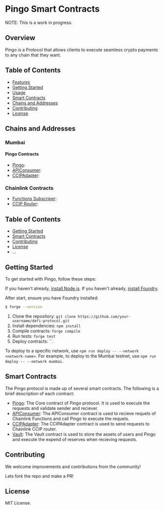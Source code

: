 # Pingo Smart Contracts

NOTE: This is a work in progress.

## Overview

Pingo is a Protocol that allows clients to execute seamless crypto payments to any chain that they want.

## Table of Contents

- [Features](#features)
- [Getting Started](#getting-started)
- [Usage](#usage)
- [Smart Contracts](#smart-contracts)
- [Chains and Addresses](#chains-and-addresses)
- [Contributing](#contributing)
- [License](#license)

## Chains and Addresses

### Mumbai

#### Pingo Contracts

- [Pingo]():
- [APIConsumer]():
- [CCIPAdapter](https://mumbai.polygonscan.com/address/0xE85d9213C30e2162d339b23BE5744279bcB4B7F8): 

### Chainlink Contracts

- [Functions Subscriper]():
- [CCIP Router]():

## Table of Contents

- [Getting Started](#getting-started)
- [Smart Contracts](#smart-contracts)
- [Contributing](#contributing)
- [License](#license)
- ...

## Getting Started

To get started with Pingo, follow these steps:

If you haven't already, [install Node.js](https://nodejs.org/).
If you haven't already, [install Foundry](https://book.getfoundry.sh/).

After start, ensure you have Foundry installed:

```bash
$ forge --version
```

1. Clone the repository: `git clone https://github.com/your-username/defi-protocol.git`
2. Install dependencies: `npm install`
3. Compile contracts: `forge compile`
4. Run tests: `forge test`
5. Deploy contracts: ``. 

To deploy to a specific network, use `npm run deploy -- --network <network-name>`. 
For example, to deploy to the Mumbai testnet, use `npm run deploy -- --network mumbai`.

## Smart Contracts

The Pingo protocol is made up of several smart contracts. The following is a brief description of each contract:

- [Pingo](./src/Pingo.sol): The Core contract of Pingo protocol. It is used to execute the requests and validate sender and reciever.
- [APIConsumer](./src/APIConsumer.sol): Tha APIConsumer contract is used to recieve requets of Chainlink Functions and call Pingo to execute the requets.
- [CCIPAdapter](./src/CCIPAdapter.sol): The CCIPAdapter contract is used to send requests to Chainlink CCIP router.
- [Vault](./src/Vault.sol): The Vault contract is used to store the assets of users and Pingo and execute the expend of reserves when recieving requests.

## Contributing

We welcome improvements and contributions from the community! 

Lets fork the repo and make a PR!

## License

MIT License.